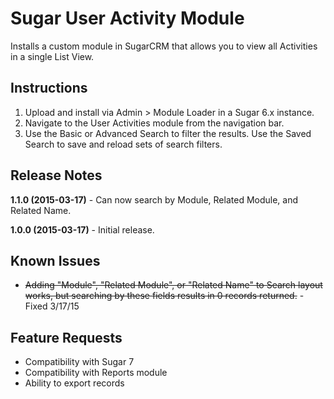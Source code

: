 # Sugar User Activity Module
Installs a custom module in SugarCRM that allows you to view all Activities in a single List View.

## Instructions
1. Upload and install via Admin > Module Loader in a Sugar 6.x instance.
2. Navigate to the User Activities module from the navigation bar.
3. Use the Basic or Advanced Search to filter the results. Use the Saved Search to save and reload sets of search filters.

## Release Notes
**1.1.0 (2015-03-17)** - Can now search by Module, Related Module, and Related Name.

**1.0.0 (2015-03-17)** - Initial release.

## Known Issues
* ~~Adding "Module", "Related Module", or "Related Name" to Search layout works, but searching by these fields results in 0 records returned.~~ - Fixed 3/17/15

## Feature Requests
* Compatibility with Sugar 7
* Compatibility with Reports module
* Ability to export records
